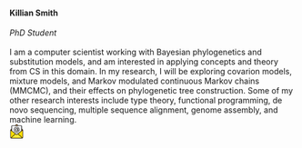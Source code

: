 <h4><strong>Killian Smith</strong></h4>
<em>PhD Student</em>

<br>
<br>

<div class="item">
  <span>
    I am a computer scientist working with Bayesian phylogenetics and substitution models, and am interested in applying concepts and theory from CS in this domain.
    In my research, I will be exploring covarion models, mixture models, and Markov modulated continuous Markov chains (MMCMC), and their effects on phylogenetic tree construction.
    Some of my other research interests include type theory, functional programming, de novo sequencing, multiple sequence alignment, genome assembly, and machine learning.
  </span>
<br>
  <a href="mailto:k.smith@lrz.uni-muenchen.de"><img src="/assets/icons/email.png" width="25px"></a>
</div>

